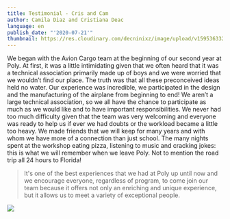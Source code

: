 ```yaml
---
title: Testimonial - Cris and Cam
author: Camila Diaz and Cristiana Deac
language: en
publish_date: "'2020-07-21'"
thumbnail: https://res.cloudinary.com/decninixz/image/upload/v1595363323/106003462_570448343673180_4904985242380734045_n_pl9xx2.jpg
---
```

We began with the Avion Cargo team at the beginning of our second year at Poly. At first, it was a little intimidating given that we often heard that it was a technical association primarily made up of boys and we were worried that we wouldn’t find our place. The truth was that all these preconceived ideas held no water. Our experience was incredible, we participated in the design and the manufacturing of the airplane from beginning to end! We aren’t a large technical association, so we all have the chance to participate as much as we would like and to have important responsibilities. We never had too much difficulty given that the team was very welcoming and everyone was ready to help us if ever we had doubts or the workload became a little too heavy. We made friends that we will keep for many years and with whom we have more of a connection than just school. The many nights spent at the workshop eating pizza, listening to music and cracking jokes: this is what we will remember when we leave Poly. Not to mention the road trip all 24 hours to Florida! 

> It's one of the best experiences that we had at Poly up until now and we encourage everyone, regardless of program, to come join our team because it offers not only an enriching and unique experience, but it allows us to meet a variety of exceptional people. 

![](https://res.cloudinary.com/decninixz/image/upload/v1595363323/105895339_866767197151775_2683358802729930971_n_ds8khz.jpg)